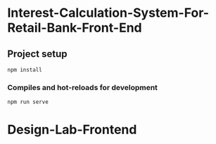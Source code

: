 # Interest-Calculation-System-For-Retail-Bank-Front-End

## Project setup
```
npm install
```

### Compiles and hot-reloads for development
```
npm run serve
```
# Design-Lab-Frontend
